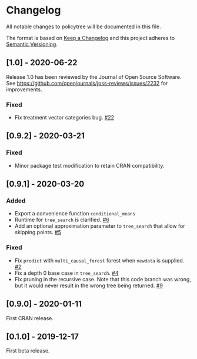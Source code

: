 # Changelog
All notable changes to policytree will be documented in this file.

The format is based on [Keep a Changelog](http://keepachangelog.com/en/1.0.0/)
and this project adheres to [Semantic Versioning](http://semver.org/spec/v2.0.0.html).

## [1.0] - 2020-06-22

Release 1.0 has been reviewed by the Journal of Open Source Software. See https://github.com/openjournals/joss-reviews/issues/2232 for improvements.

### Fixed
- Fix treatment vector categories bug. [#22](https://github.com/grf-labs/policytree/pull/22)

## [0.9.2] - 2020-03-21

### Fixed
- Minor package test modification to retain CRAN compatibility.

## [0.9.1] - 2020-03-20

### Added
- Export a convenience function `conditional_means`
- Runtime for `tree_search` is clarified. [#6](https://github.com/grf-labs/policytree/pull/6)
- Add an optional approximation parameter to `tree_search` that allow for skipping points. [#5](https://github.com/grf-labs/policytree/pull/5)

### Fixed
- Fix `predict` with `multi_causal_forest` forest when `newdata` is supplied. [#2](https://github.com/grf-labs/policytree/pull/2)
- Fix a depth 0 base case in `tree_search`. [#4](https://github.com/grf-labs/policytree/pull/4)
- Fix pruning in the recursive case. Note that this code branch was wrong, but it would never result in the wrong tree being returned. [#9](https://github.com/grf-labs/policytree/pull/9)

## [0.9.0] - 2020-01-11
First CRAN release.

## [0.1.0] - 2019-12-17
First beta release.
